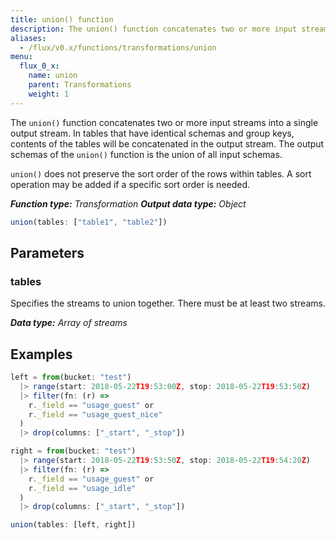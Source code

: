 ```yaml
---
title: union() function
description: The union() function concatenates two or more input streams into a single output stream.
aliases:
  - /flux/v0.x/functions/transformations/union
menu:
  flux_0_x:
    name: union
    parent: Transformations
    weight: 1
---
```


The `union()` function concatenates two or more input streams into a single output stream.
In tables that have identical schemas and group keys, contents of the tables will be concatenated in the output stream.
The output schemas of the `union()` function is the union of all input schemas.

`union()` does not preserve the sort order of the rows within tables.
A sort operation may be added if a specific sort order is needed.

_**Function type:** Transformation_
_**Output data type:** Object_

```js
union(tables: ["table1", "table2"])
```

## Parameters

### tables
Specifies the streams to union together.
There must be at least two streams.

_**Data type:** Array of streams_

## Examples
```js
left = from(bucket: "test")
  |> range(start: 2018-05-22T19:53:00Z, stop: 2018-05-22T19:53:50Z)
  |> filter(fn: (r) =>
    r._field == "usage_guest" or
    r._field == "usage_guest_nice"
  )
  |> drop(columns: ["_start", "_stop"])

right = from(bucket: "test")
  |> range(start: 2018-05-22T19:53:50Z, stop: 2018-05-22T19:54:20Z)
  |> filter(fn: (r) =>
    r._field == "usage_guest" or
    r._field == "usage_idle"
  )
  |> drop(columns: ["_start", "_stop"])

union(tables: [left, right])
```
